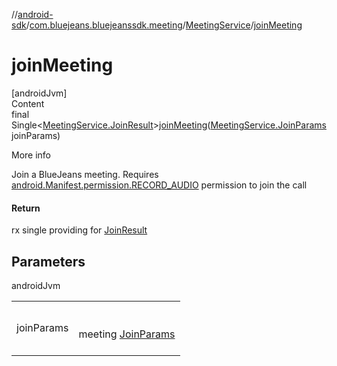 //[android-sdk](../../../index.md)/[com.bluejeans.bluejeanssdk.meeting](../index.md)/[MeetingService](index.md)/[joinMeeting](join-meeting.md)



# joinMeeting  
[androidJvm]  
Content  
final Single<[MeetingService.JoinResult](-join-result/index.md)>[joinMeeting](join-meeting.md)([MeetingService.JoinParams](-join-params/index.md)joinParams)  
  
More info  


Join a BlueJeans meeting. Requires [android.Manifest.permission.RECORD_AUDIO](https://developer.android.com/reference/kotlin/android/Manifest.permission.html#record_audio) permission to join the call



#### Return  


rx single providing for [JoinResult](-join-result/index.md)



## Parameters  
  
androidJvm  
  
| | |
|---|---|
| <a name="com.bluejeans.bluejeanssdk.meeting/MeetingService/joinMeeting/#com.bluejeans.bluejeanssdk.meeting.MeetingService.JoinParams/PointingToDeclaration/"></a>joinParams| <a name="com.bluejeans.bluejeanssdk.meeting/MeetingService/joinMeeting/#com.bluejeans.bluejeanssdk.meeting.MeetingService.JoinParams/PointingToDeclaration/"></a><br><br>meeting [JoinParams](-join-params/index.md)<br><br>|
  
  



